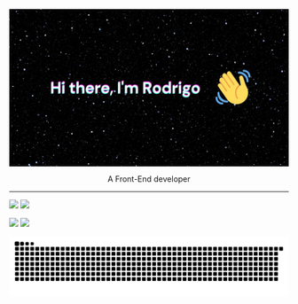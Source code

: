 <img src="https://github.com/rodrigomsrocha/rodrigomsrocha/blob/master/banner.jpg" align="center">

<p align="center">A Front-End developer</p>

<hr />

[<img src="https://img.shields.io/badge/twitter-%231DA1F2.svg?&style=for-the-badge&logo=twitter&logoColor=white" />](https://twitter.com/Rodrigo54556666)
[<img src="https://img.shields.io/badge/instagram-%23E4405F.svg?&style=for-the-badge&logo=instagram&logoColor=white" />](https://www.instagram.com/c0c0d3p3r4/)

<img height="180em" src="https://github-readme-stats.vercel.app/api?username=rodrigomsrocha&show_icons=true&theme=dracula&border_color='#84e'"/>
<img height="180em" src="https://github-readme-stats.vercel.app/api/top-langs/?username=rafaballerini&layout=compact&langs_count=16&theme=dracula"/>

![Snake animation](https://github.com/rodrigomsrocha/rodrigomsrocha/blob/output/github-contribution-grid-snake.svg)


